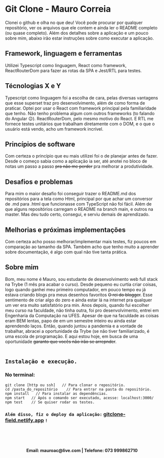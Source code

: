 # Git Clone - Mauro Correia
Clonei o github e olha no que deu! Você pode procurar por qualquer repositório, ver os arquivos que ele contem e ainda ler o README completo (ou quase completo).
Além dos detalhes sobre a aplicação e um pouco sobre mim, abaixo irão estar instruções sobre como executar a aplicação.

## Framework, linguagem e ferramentas

Utilizei Typescript como linguagem, React como framework, ReactRouterDom para fazer as rotas da SPA e Jest/RTL para testes.

## Técnologias X e Y

Typescript como linguagem foi a escolha de cara, pelas diversas vantagens que esse superset traz pro desenvolvimento, além de como forma de praticar. Optei por usar o React com framework principal pela familiaridade que tenho. Não tenho problema algum com outros frameworks (to falando do Angular 😉). ReactRouterDom, pelo mesmo motivo do React. E RTL me fornece testes unitários que trabalham diretamente com o DOM, e o que o usuário está vendo, acho um framework incrível.

## Princípios de software

Com certeza o princípio que eu mais utilizei foi o de planejar antes de fazer. Desde o começo sabia como a aplicação ia ser, até anotei no bloco de notas um passo a passo ~~pra não me perder~~ pra melhorar a produtividade.

## Desafios e problemas

Para mim o maior desafio foi conseguir trazer o README.md dos repositórios para a tela como Html, principal por que achar um conversor de .md para .html que funcionasse com TypeScript não foi fácil. Além de que alguns repositórios carregam o README na branch main, e outros na master. Mas deu tudo certo, consegui, e serviu demais de aprendizado.

## Melhorias e próximas implementações

Com certeza acho posso melhorar/implementar mais testes, fiz poucos em comparação ao tamanho da SPA. Também acho que tenho muito a aprender sobre documentação, é algo com qual não tive tanta prática.

## Sobre mim

Bom, meu nome é Mauro, sou estudante de desenvolvimento web full stack na Trybe (1 mês pra acabar o curso). Desde pequeno eu curtia criar coisas, logo quando ganhei meu primeiro computador, em pouco tempo eu já estava criando blogs pra meus desenhos favoritos ~~O rei do blogger~~. Esse sentimento de criar algo do zero e ainda estar lá na internet pra qualquer um ver era muito satisfatório pra min. Anos depois, quando fui escolher meu curso na faculdade, não tinha outra, foi pro desenvolvimento, entrei em Engenharia da Computação na UFES. Apesar de que na faculdade as coisas eram BEM lentas, papo de em um semestre inteiro eu ainda estar aprendendo laços. Então, quando juntou a pandemia e a vontade de trabalhar, abracei a oportunidade da Trybe (se não tiver familiarizado, é uma escola de programação. E aqui estou hoje, em busca de uma oportunidade ~~garanto que vocês não irão se arrepnder~~.
<br></br>
## `Instalação e execução.`

### No terminal:

```
git clone [http ou ssh]   // Para clonar o repositório.
cd /pasta_do_repositório    // Para entrar na pasta do repositório.
npm install   // Para instalar as dependências.
npm start   // Após o comando ser executado, acesse: localhost:3000/
npm test    // Se quiser rodar os testes.
```

### `Além disso, fiz o deploy da aplicação:`       [gitclone-field.netlify.app](https://gitclone-field.netlify.app/) `!`
<br></br>
##
<div align="center">
  <b>Email: mauroac@live.com | Telefone: 073 999862710</b>
</div>

